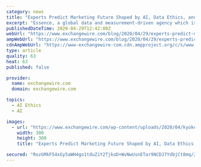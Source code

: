 ```yaml
---
category: news
title: "Experts Predict Marketing Future Shaped by AI, Data Ethics, and Environmental Responsibility"
excerpt: "Essence, a global data and measurement-driven agency which is part of GroupM, today [29 April 2020] released a unique report on the future of advertising based on the predictions of experts across academia,"
publishedDateTime: 2020-04-29T12:42:00Z
webUrl: "https://www.exchangewire.com/blog/2020/04/29/experts-predict-marketing-future-shaped-by-ai-data-ethics-and-environmental-responsibility/"
ampWebUrl: "https://www.exchangewire.com/blog/2020/04/29/experts-predict-marketing-future-shaped-by-ai-data-ethics-and-environmental-responsibility/?amp"
cdnAmpWebUrl: "https://www-exchangewire-com.cdn.ampproject.org/c/s/www.exchangewire.com/blog/2020/04/29/experts-predict-marketing-future-shaped-by-ai-data-ethics-and-environmental-responsibility/?amp"
type: article
quality: 63
heat: 63
published: false

provider:
  name: exchangewire.com
  domain: exchangewire.com

topics:
  - AI Ethics
  - AI

images:
  - url: "https://www.exchangewire.com/wp-content/uploads/2020/04/kyoko_matsushita-300x300.jpeg"
    width: 300
    height: 300
    title: "Experts Predict Marketing Future Shaped by AI, Data Ethics, and Environmental Responsibility"

secured: "RozGMkF54xGy5aWH4go1tduZiY2TjkoD+WvNwUsnETar9NCDJ7YdbjCt8mq/ZiLIFlWkdJN04WWRN9bJzOt8gQk3L8Q6XYsnvm4h/SecEzX5LdF2hG9dHUc1++ABIkaOwiGB89i+Fh/+VDKP8vSib91uoTFawWg2pacMEWwhUOo468kqLhdxwrbRz64B0dOeo401wX5th54MlSZdnM+vgaLdUiJwUUtPPvK+9c2LcTbV0gxajsby6h9YwKgie1laAyby+YcFnBh2QZKR/Rbo0FE93Fw1rLheGTllzLK5bHH740GZKCYxENosiDH3OXfcR6YUiWPpWhIANzbmEZU6VcF8CZ8LJpvnlGb3vRnxeWOCSWtWvvYXl1T59rBnCvfd2IE1gDP7nwMpdWP7SWaiHIeqJtaQDbUHCNW/oCABl02trzXiuX7BDZXPDCq+BHc8+A8PhRYfVvIgb5i1nzBSbZCkuutKlwGRP9Ya7A7HSks=;5l6/sjUVcdA5qPxvx1D/8Q=="
---
```



